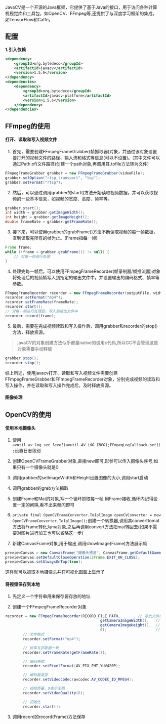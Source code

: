 JavaCV是一个开源的Java框架，它提供了基于Java的接口，用于访问各种计算机视觉库和工具包，如OpenCV、FFmpeg等,还提供了与深度学习框架的集成，如TensorFlow和Caffe。

## 配置

**1.引入依赖**

```XML
<dependency>
    <groupId>org.bytedeco</groupId>
    <artifactId>javacv</artifactId>
    <version>1.5.6</version>
</dependency>
<dependencies>
    <dependency>
        <groupId>org.bytedeco</groupId>
        <artifactId>javacv-platform</artifactId>
        <version>1.5.6</version>
    </dependency>
</dependencies>
```

## FFmpeg的使用

#### 打开、读取和写入视频文件

1. 首先，需要创建FFmpegFrameGrabber(帧抓取器)对象，并通过该对象设置要打开的视频文件的路径、输入流和格式等信息(可以不设置)。(其中文件可以通过Path.of(文件路径)创建一个path对象,再调用其.tofile方法转为文件)
    

```Java
FFmpegFrameGrabber grabber = new FFmpegFrameGrabber(videoFile);
grabber.setOption("rtsp_transport", "tcp");
grabber.setFormat("rtsp");
```

2. 然后，可以通过调用grabber的start()方法开始读取视频数据，并可以获取视频的一些基本信息，如视频的宽度、高度、帧率等。
    

```Java
grabber.start();
int width = grabber.getImageWidth();
int height = grabber.getImageHeight();
double frameRate = grabber.getFrameRate();
```

3. 接下来，可以使用grabber的grabFrame()方法不断读取视频的每一帧数据，直到读取完所有的帧为止。(Frame指每一帧)
    

```Java
Frame frame;
while ((frame = grabber.grabFrame()) != null) {
    // 对每一帧进行处理
}
```

4. 处理完每一帧后，可以使用FFmpegFrameRecorder(帧录制器/帧推流器)对象将处理后的视频帧写入到指定的输出文件中，并设置输出的编码格式、帧率等参数。
    

```Java
FFmpegFrameRecorder recorder = new FFmpegFrameRecorder(outputFile, width, height);
recorder.setFormat("mp4");
recorder.setFrameRate(frameRate);
recorder.start();
// 对每一帧进行处理后，写入到输出文件中
recorder.record(frame);
```

5. 最后，需要在完成视频读取和写入操作后，调用grabber和recorder的stop()方法，释放资源。
    

> javaCV的对象创建方法似乎都是native的调用c代码,所以GC不会管理这些对象需要手动释放

```Java
grabber.stop();
recorder.stop();
```

综上所述，使用javacv打开、读取和写入视频文件需要创建FFmpegFrameGrabber和FFmpegFrameRecorder对象，分别完成视频的读取和写入操作，并在读取和写入操作完成后，及时释放资源。

#### 图像处理

## OpenCV的使用

#### 使用本地摄像头

1. 使用`avutil.`_`av_log_set_level`_`(avutil.`_`AV_LOG_INFO`_`);FFmpegLogCallback.`_`set`_`();`设置日志级别
    
2. 创建OpenCVFrameGrabber对象,直接new即可,形参可以传入摄像头序号,如果只有一个摄像头就是0
    
3. 调用grabber的setImageWidth和Height设置图像的大小,调用start启动
    
4. 调用grabber的greb方法抓取
    
5. 创建Frame和Mat的对象,写一个循环抓取每一帧,用Frame接收,循环内记得设置一定的间隔,看不出来频闪即可
    
6. `private final OpenCVFrameConverter.ToIplImage openCVConverter = new OpenCVFrameConverter.ToIplImage();`创建一个转换器,调用其converttomat方法将Frame转化为ma对象,之后再调用convert方法把mat转回去(如果不需要对图片进行加工也可以省略这一步)
    
7. 新建CanvasFrame对象,用于输出,调用showImage(Frame)方法展示帧
    

```Java
previewCanvas = new CanvasFrame("摄像头预览", CanvasFrame.getDefaultGamma() / grabber.getGamma());
previewCanvas.setDefaultCloseOperation(JFrame.EXIT_ON_CLOSE);
previewCanvas.setAlwaysOnTop(true);
```

这样就可以抓取本地摄像头并在可视化图窗上显示了

#### 将视频保存到本地

1. 先定义一个字符串用来保存要存放的地址
    
2. 创建一个FFmpegFrameRecorder对象
    

```Java
recorder = new FFmpegFrameRecorder(RECORD_FILE_PATH,        // 存放文件的位置
                                           getCameraImageWidth(),   // 分辨率的宽，与视频源一致
                                           getCameraImageHeight(),  // 分辨率的高，与视频源一致
                                           0);                      // 音频通道，0表示无
        // 文件格式
        recorder.setFormat("mp4");

        // 帧率与抓取器一致
        recorder.setFrameRate(getFrameRate());

        // 编码格式
        recorder.setPixelFormat(AV_PIX_FMT_YUV420P);

        // 编码器类型
        recorder.setVideoCodec(avcodec.AV_CODEC_ID_MPEG4);

        // 视频质量，0表示无损
        recorder.setVideoQuality(0);

        // 初始化
        recorder.start();
```

3. 调用record的record(Frame)方法保存